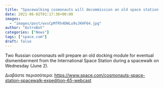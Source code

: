 ```yaml
---
title: "Spacewalking cosmonauts will decommission an old space station module early Wednesday. Watch it live!"
date: 2021-06-02T01:17:36+00:00
images:
  - "images/post/wvsCpMfRh4DWLu9sJKHF64.jpg"
author: "AstroBot"
categories: ["News"]
tags: ["space.com"]
draft: false
---
```


Two Russian cosmonauts will prepare an old docking module for eventual dismemberment from the International Space Station during a spacewalk on Wednesday (June 2). 

Διαβάστε περισσότερα: https://www.space.com/cosmonauts-space-station-spacewalk-expedition-65-webcast
